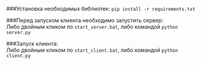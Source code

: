 ###Установка необходимых библиотек:
`pip install -r requirements.txt`

###Перед запуском клиента необходимо запустить сервер:<br>
Либо двойным кликом по `start_server.bat`, либо командой `python server.py`

###Запуск клиента:<br>
Либо двойным кликом по `start_client.bat`, либо командой `python client.py`